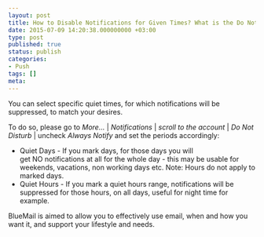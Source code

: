 ```yaml
---
layout: post
title: How to Disable Notifications for Given Times? What is the Do Not Disturb Option?
date: 2015-07-09 14:20:38.000000000 +03:00
type: post
published: true
status: publish
categories:
- Push
tags: []
meta:
---
```


You can select specific quiet times, for which notifications will be suppressed, to match your desires.

To do so, please go to *More...* \| *Notifications* \| *scroll to the account* \| *Do Not Disturb* \| uncheck *Always Notify* and set the periods accordingly:

* Quiet Days - If you mark days, for those days you will get NO notifications at all for the whole day - this may be usable for weekends, vacations, non working days etc. Note: Hours do not apply to marked days.
* Quiet Hours - If you mark a quiet hours range, notifications will be suppressed for those hours, on all days, useful for night time for example.

BlueMail is aimed to allow you to effectively use email, when and how you want it, and support your lifestyle and needs.